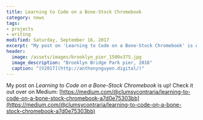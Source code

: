 ```yaml
---
title: Learning to Code on a Bone-Stock Chromebook
category: news
tags: 
- projects
- writing
modified: Saturday, September 16, 2017
excerpt: "My post on 'Learning to Code on a Bone-Stock Chromebook' is up!"
header:
  image: /assets/images/brooklyn_pier_1500x375.jpg
  image_description: "Brooklyn Bridge Park pier, 2016"
  caption: "[©2017](http://anthonynguyen.digital/)"
---
```


My post on *Learning to Code on a Bone-Stock Chromebook* is up! Check it out over on Medium: [https://medium.com/@clumsycontraria/learning-to-code-on-a-bone-stock-chromebook-a7d0e75303bb](https://medium.com/@clumsycontraria/learning-to-code-on-a-bone-stock-chromebook-a7d0e75303bb)